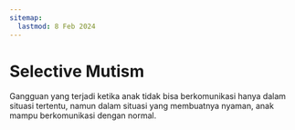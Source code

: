```yaml
---
sitemap:
  lastmod: 8 Feb 2024
---
```


# Selective Mutism

Gangguan yang terjadi ketika anak tidak bisa berkomunikasi hanya dalam situasi tertentu, namun dalam situasi yang membuatnya nyaman, anak mampu berkomunikasi dengan normal.
